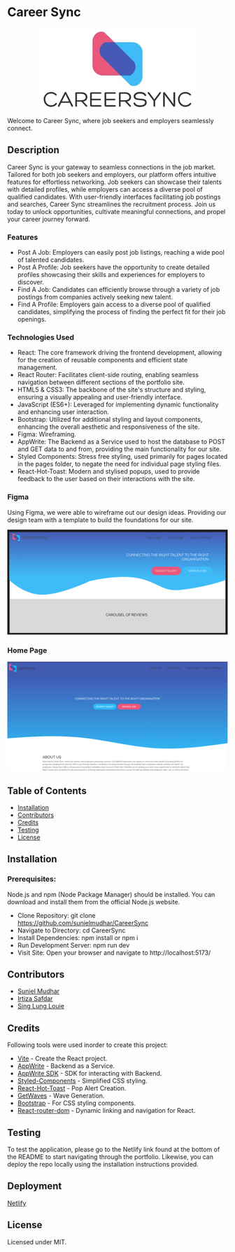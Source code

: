 # Career Sync

<p align="center">
  <img src="src/assets/readme/CareerSync-logo.jpg" alt="Career Sync Logo">
</p>

Welcome to Career Sync, where job seekers and employers seamlessly connect.

  ## Description
  Career Sync is your gateway to seamless connections in the job market. Tailored for both job seekers and employers, our platform offers intuitive features for effortless networking. Job seekers can showcase their talents with detailed profiles, while employers can access a diverse pool of qualified candidates. With user-friendly interfaces facilitating job postings and searches, Career Sync streamlines the recruitment process. Join us today to unlock opportunities, cultivate meaningful connections, and propel your career journey forward.

  ### Features
  * Post A Job: Employers can easily post job listings, reaching a wide pool of talented candidates.
  * Post A Profile: Job seekers have the opportunity to create detailed profiles showcasing their skills and experiences for employers to discover.
  * Find A Job: Candidates can efficiently browse through a variety of job postings from companies actively seeking new talent.
  * Find A Profile: Employers gain access to a diverse pool of qualified candidates, simplifying the process of finding the perfect fit for their job openings.
  
  ### Technologies Used
  * React: The core framework driving the frontend development, allowing for the creation of reusable components and efficient state management.
  * React Router: Facilitates client-side routing, enabling seamless navigation between different sections of the portfolio site.
  * HTML5 & CSS3: The backbone of the site's structure and styling, ensuring a visually appealing and user-friendly interface.
  * JavaScript (ES6+): Leveraged for implementing dynamic functionality and enhancing user interaction.
  * Bootstrap: Utilized for additional styling and layout components, enhancing the overall aesthetic and responsiveness of the site.
  * Figma: Wireframing.
  * AppWrite: The Backend as a Service used to host the database to POST and GET data to and from, providing the main functionality for our site.
  * Styled Components: Stress free styling, used primarily for pages located in the pages folder, to negate the need for individual page styling files.
  * React-Hot-Toast: Modern and stylised popups, used to provide feedback to the user based on their interactions with the site.

  ### Figma
  Using Figma, we were able to wireframe out our design ideas. Providing our design team with a template to build the foundations for our site.

  <p align="center">
  <img src="src/assets/readme/figma-wireframe.png" alt="Figma WireFrame" />
  </p>

  ### Home Page

  <p align="center">
  <img src="src/assets/readme/homepage.png" alt="Home Page" />
  </p>

  ## Table of Contents
  * [Installation](#Installation)
  * [Contributors](#Contributors)
  * [Credits](#Credits)
  * [Testing](#Test)
  * [License](#lLicense)
  
  ## Installation

  ### Prerequisites:
  Node.js and npm (Node Package Manager) should be installed. You can download and install them from the official Node.js website.

  * Clone Repository: git clone https://github.com/sunielmudhar/CareerSync
  * Navigate to Directory: cd CareerSync
  * Install Dependencies: npm install or npm i
  * Run Development Server: npm run dev
  * Visit Site: Open your browser and navigate to http://localhost:5173/
  
  ## Contributors

  * [Suniel Mudhar](https://github.com/sunielmudhar/)
  * [Irtiza Safdar](https://github.com/irtiza-S/)
  * [Sing Lung Louie](https://github.com/Louie888A/)

  ## Credits
  Following tools were used inorder to create this project: 

  * [Vite](https://vitejs.dev/) - Create the React project.
  * [AppWrite](https://appwrite.io/) - Backend as a Service.
  * [AppWrite SDK](https://www.npmjs.com/package/appwrite/) - SDK for interacting with Backend.
  * [Styled-Components](https://www.npmjs.com/package/styled-components/) - Simplified CSS styling.
  * [React-Hot-Toast](https://www.npmjs.com/package/react-hot-toast/) - Pop Alert Creation.
  * [GetWaves](https://getwaves.io/) - Wave Generation.
  * [Bootstrap](https://getbootstrap.com/docs/5.0/getting-started/introduction/) - For CSS styling components.
  * [React-router-dom](https://reactrouter.com/en/main) - Dynamic linking and navigation for React.

  ## Testing
  To test the application, please go to the Netlify link found at the bottom of the README to start navigating through the portfolio. Likewise, you can deploy the repo locally using the installation instructions provided.

  ## Deployment
  [Netlify](https://career-sync.netlify.app/)

  ## License
  Licensed under MIT.


